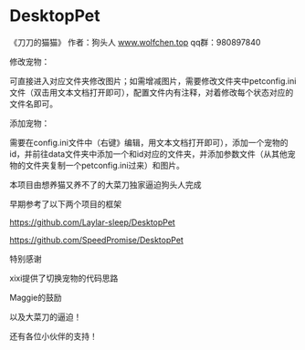 # DesktopPet
《刀刀的猫猫》
作者：狗头人 www.wolfchen.top
qq群：980897840

修改宠物：

可直接进入对应文件夹修改图片；如需增减图片，需要修改文件夹中petconfig.ini文件（双击用文本文档打开即可），配置文件内有注释，对着修改每个状态对应的文件名即可。


添加宠物：

需要在config.ini文件中（右键》编辑，用文本文档打开即可），添加一个宠物的id，并前往data文件夹中添加一个和id对应的文件夹，并添加参数文件（从其他宠物的文件夹复制一个petconfig.ini过来）和图片。


本项目由想养猫又养不了的大菜刀独家逼迫狗头人完成

早期参考了以下两个项目的框架

https://github.com/Laylar-sleep/DesktopPet

https://github.com/SpeedPromise/DesktopPet

特别感谢

xixi提供了切换宠物的代码思路

Maggie的鼓励

以及大菜刀的逼迫！

还有各位小伙伴的支持！
